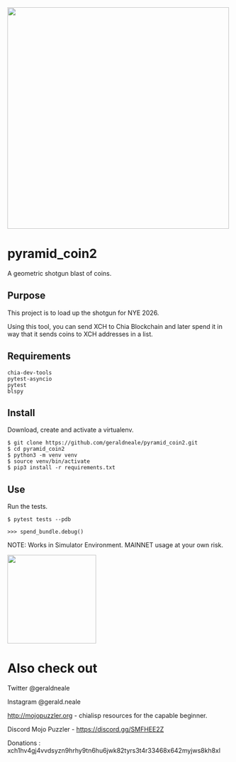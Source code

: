 <img src="https://github.com/user-attachments/assets/5b0149c5-5d4f-4caa-b001-24365bb4cee8" width="500">

# pyramid_coin2
A geometric shotgun blast of coins.

Purpose
------------   
This project is to load up the shotgun for NYE 2026.

Using this tool, you can send XCH to Chia Blockchain and later spend it in way that it sends coins to XCH addresses in a list.

Requirements
------------
```
chia-dev-tools
pytest-asyncio
pytest
blspy
```

Install
-------

Download, create and activate a virtualenv.

```
$ git clone https://github.com/geraldneale/pyramid_coin2.git
$ cd pyramid_coin2
$ python3 -m venv venv
$ source venv/bin/activate
$ pip3 install -r requirements.txt
```
Use
---
Run the tests.
```
$ pytest tests --pdb    
```

```
>>> spend_bundle.debug()
```
NOTE: Works in Simulator Environment. MAINNET usage at your own risk.

<img src="https://github.com/geraldneale/pyramid_coin/assets/53587595/0d72f950-32dd-4eea-9d57-aa5018f9023e" width="200">

Also check out
==
Twitter @geraldneale

Instagram @gerald.neale

http://mojopuzzler.org - chialisp resources for the capable beginner.

Discord Mojo Puzzler - https://discord.gg/SMFHEE2Z

Donations : xch1hv4gj4vvdsyzn9hrhy9tn6hu6jwk82tyrs3t4r33468x642myjws8kh8xl

